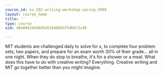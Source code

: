 ```yaml
---
course_id: es-292-writing-workshop-spring-2008
layout: course_home
title: ''
type: course
uid: 48e08424d40d5451046854f5dbb72c49

---
```

MIT students are challenged daily to solve for x, to complete four problem sets, two papers, and prepare for an exam worth 30% of their grade... all in one night. When they do stop to breathe, it's for a shower or a meal. What does this have to do with creative writing? Everything. Creative writing and MIT go together better than you might imagine.
